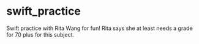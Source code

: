 # swift_practice
Swift practice with Rita Wang for fun!
Rita says she at least needs a grade for 70 plus for this subject.
